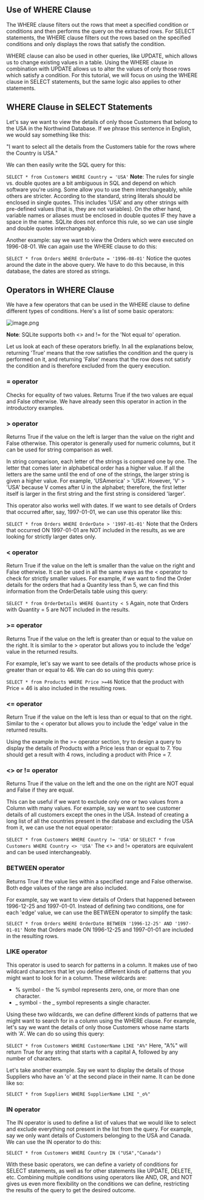 ## Use of WHERE Clause
The WHERE clause filters out the rows that meet a specified condition or conditions and then performs the query on the extracted rows. For SELECT statements, the WHERE clause filters out the rows based on the specified conditions and only displays the rows that satisfy the condition. 

WHERE clause can also be used in other queries, like UPDATE, which allows us to change existing values in a table. Using the WHERE clause in combination with UPDATE allows us to alter the values of only those rows which satisfy a condition. For this tutorial, we will focus on using the WHERE clause in SELECT statements, but the same logic also applies to other statements.

## WHERE Clause in SELECT Statements
Let's say we want to view the details of only those Customers that belong to the USA in the Northwind Database. If we phrase this sentence in English, we would say something like this:

"I want to select all the details from the Customers table for the rows where the Country is USA."

We can then easily write the SQL query for this:

`SELECT * from Customers WHERE Country = 'USA'`
**Note**: The rules for single vs. double quotes are a bit ambiguous in SQL and depend on which software you're using. Some allow you to use them interchangeably, while others are stricter. According to the standard, string literals should be enclosed in single quotes. This includes 'USA' and any other strings with pre-defined values (that is, they are not variables). On the other hand, variable names or aliases must be enclosed in double quotes IF they have a space in the name. SQLite does not enforce this rule, so we can use single and double quotes interchangeably. 

Another example: say we want to view the Orders which were executed on 1996-08-01. We can again use the WHERE clause to do this:

`SELECT * from Orders WHERE OrderDate = '1996-08-01'`
Notice the quotes around the date in the above query. We have to do this because, in this database, the dates are stored as strings. 

## Operators in WHERE Clause
We have a few operators that can be used in the WHERE clause to define different types of conditions. Here's a list of some basic operators:

![image.png](https://dphi-live.s3.amazonaws.com/media_uploads/image_7092a8efc9d740f48a6e0045accf079d.png)

**Note**: SQLite supports both <> and != for the 'Not equal to' operation. 

Let us look at each of these operators briefly. In all the explanations below, returning 'True' means that the row satisfies the condition and the query is performed on it, and returning 'False' means that the row does not satisfy the condition and is therefore excluded from the query execution. 

### = operator
Checks for equality of two values. Returns True if the two values are equal and False otherwise. We have already seen this operator in action in the introductory examples.

### > operator
Returns True if the value on the left is larger than the value on the right and False otherwise. This operator is generally used for numeric columns, but it can be used for string comparison as well. 

In string comparison, each letter of the strings is compared one by one. The letter that comes later in alphabetical order has a higher value. If all the letters are the same until the end of one of the strings, the larger string is given a higher value. For example, 'USAmerica' > 'USA'. However, 'V' > 'USA' because V comes after U in the alphabet; therefore, the first letter itself is larger in the first string and the first string is considered 'larger'. 

This operator also works well with dates. If we want to see details of Orders that occurred after, say, 1997-01-01, we can use this operator like this:

`SELECT * from Orders WHERE OrderDate > '1997-01-01'`
Note that the Orders that occurred ON 1997-01-01 are NOT included in the results, as we are looking for strictly larger dates only. 

### < operator
Return True if the value on the left is smaller than the value on the right and False otherwise. It can be used in all the same ways as the < operator to check for strictly smaller values. For example, if we want to find the Order details for the orders that had a Quantity less than 5, we can find this information from the OrderDetails table using this query:

`SELECT * from OrderDetails WHERE Quantity < 5`
Again, note that Orders with Quantity = 5 are NOT included in the results. 

### >= operator
Returns True if the value on the left is greater than or equal to the value on the right. It is similar to the > operator but allows you to include the 'edge' value in the returned results. 

For example, let's say we want to see details of the products whose price is greater than or equal to 46. We can do so using this query:

`SELECT * from Products WHERE Price >=46`
Notice that the product with Price = 46 is also included in the resulting rows.

### <= operator
Return True if the value on the left is less than or equal to that on the right. Similar to the < operator but allows you to include the 'edge' value in the returned results. 

Using the example in the >= operator section, try to design a query to display the details of Products with a Price less than or equal to 7. You should get a result with 4 rows, including a product with Price = 7.

### <> or != operator
Returns True if the value on the left and the one on the right are NOT equal and False if they are equal.

This can be useful if we want to exclude only one or two values from a Column with many values. For example, say we want to see customer details of all customers except the ones in the USA. Instead of creating a long list of all the countries present in the database and excluding the USA from it, we can use the not equal operator:

`SELECT * from Customers WHERE Country != 'USA'`
or
`SELECT * from Customers WHERE Country <> 'USA'`
The <> and != operators are equivalent and can be used interchangeably.

### BETWEEN operator
Returns True if the value lies within a specified range and False otherwise. Both edge values of the range are also included. 

For example, say we want to view details of Orders that happened between 1996-12-25 and 1997-01-01. Instead of defining two conditions, one for each 'edge' value, we can use the BETWEEN operator to simplify the task:

`SELECT * from Orders WHERE OrderDate BETWEEN '1996-12-25' AND '1997-01-01'`
Note that Orders made ON 1996-12-25 and 1997-01-01 are included in the resulting rows. 

### LIKE operator
This operator is used to search for patterns in a column. It makes use of two wildcard characters that let you define different kinds of patterns that you might want to look for in a column. These wildcards are:

* % symbol - the % symbol represents zero, one, or more than one character.
* _ symbol - the _ symbol represents a single character.

Using these two wildcards, we can define different kinds of patterns that we might want to search for in a column using the WHERE clause. For example, let's say we want the details of only those Customers whose name starts with 'A'. We can do so using this query:

`SELECT * from Customers WHERE CustomerName LIKE "A%"`
Here, "A%" will return True for any string that starts with a capital A, followed by any number of characters.

Let's take another example. Say we want to display the details of those Suppliers who have an 'o' at the second place in their name. It can be done like so:

`SELECT * from Suppliers WHERE SupplierName LIKE "_o%"`

### IN operator
The IN operator is used to define a list of values that we would like to select and exclude everything not present in the list from the query. For example, say we only want details of Customers belonging to the USA and Canada. We can use the IN operator to do this:

`SELECT * from Customers WHERE Country IN ("USA","Canada")`

With these basic operators, we can define a variety of conditions for SELECT statements, as well as for other statements like UPDATE, DELETE, etc. Combining multiple conditions using operators like AND, OR, and NOT gives us even more flexibility on the conditions we can define, restricting the results of the query to get the desired outcome.